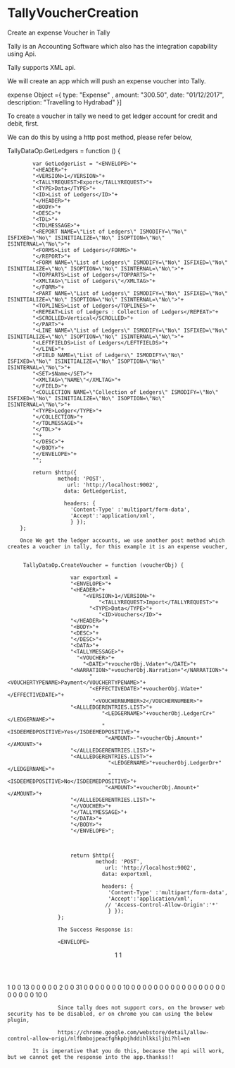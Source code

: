 # TallyVoucherCreation
Create an expense Voucher in Tally

Tally is an Accounting Software which also has the integration capability using Api.

Tally supports XML api.

We will create an app which will push an expense voucher into Tally.

expense Object ={ type: "Expense" ,
                   amount: "300.50",
                   date: "01/12/2017",
                   description: "Travelling to Hydrabad" }]

To create a voucher in tally we need to get ledger account for credit and debit, first.

We can do this by using a http post method, please refer below,

 TallyDataOp.GetLedgers = function () {

            var GetLedgerList = "<ENVELOPE>"+
            "<HEADER>"+
            "<VERSION>1</VERSION>"+
            "<TALLYREQUEST>Export</TALLYREQUEST>"+
            "<TYPE>Data</TYPE>"+
            "<ID>List of Ledgers</ID>"+
            "</HEADER>"+
            "<BODY>"+
            "<DESC>"+
            "<TDL>"+
            "<TDLMESSAGE>"+
            "<REPORT NAME=\"List of Ledgers\" ISMODIFY=\"No\" ISFIXED=\"No\" ISINITIALIZE=\"No\" ISOPTION=\"No\" ISINTERNAL=\"No\">"+
            "<FORMS>List of Ledgers</FORMS>"+
            "</REPORT>"+
            "<FORM NAME=\"List of Ledgers\" ISMODIFY=\"No\" ISFIXED=\"No\" ISINITIALIZE=\"No\" ISOPTION=\"No\" ISINTERNAL=\"No\">"+
            "<TOPPARTS>List of Ledgers</TOPPARTS>"+
            "<XMLTAG>\"List of Ledgers\"</XMLTAG>"+
            "</FORM>"+
            "<PART NAME=\"List of Ledgers\" ISMODIFY=\"No\" ISFIXED=\"No\" ISINITIALIZE=\"No\" ISOPTION=\"No\" ISINTERNAL=\"No\">"+
            "<TOPLINES>List of Ledgers</TOPLINES>"+
            "<REPEAT>List of Ledgers : Collection of Ledgers</REPEAT>"+
            "<SCROLLED>Vertical</SCROLLED>"+
            "</PART>"+
            "<LINE NAME=\"List of Ledgers\" ISMODIFY=\"No\" ISFIXED=\"No\" ISINITIALIZE=\"No\" ISOPTION=\"No\" ISINTERNAL=\"No\">"+
            "<LEFTFIELDS>List of Ledgers</LEFTFIELDS>"+
            "</LINE>"+
            "<FIELD NAME=\"List of Ledgers\" ISMODIFY=\"No\" ISFIXED=\"No\" ISINITIALIZE=\"No\" ISOPTION=\"No\" ISINTERNAL=\"No\">"+
            "<SET>$Name</SET>"+
            "<XMLTAG>\"NAME\"</XMLTAG>"+
            "</FIELD>"+
            "<COLLECTION NAME=\"Collection of Ledgers\" ISMODIFY=\"No\" ISFIXED=\"No\" ISINITIALIZE=\"No\" ISOPTION=\"No\" ISINTERNAL=\"No\">"+
            "<TYPE>Ledger</TYPE>"+
            "</COLLECTION>"+
            "</TDLMESSAGE>"+
            "</TDL>"+
            ""+
            "</DESC>"+
            "</BODY>"+
            "</ENVELOPE>"+
            "";       
            
            return $http({ 
                    method: 'POST',
                       url: 'http://localhost:9002',
                      data: GetLedgerList,
                      
                      headers: { 
                        'Content-Type' :'multipart/form-data',
                        'Accept':'application/xml',
                        } });
        };
        
        Once We get the ledger accounts, we use another post method which creates a voucher in tally, for this example it is an expense voucher,
        
        
         TallyDataOp.CreateVoucher = function (voucherObj) {                     
                        
                        var exportxml = 
                        "<ENVELOPE>"+
                        "<HEADER>"+
                            "<VERSION>1</VERSION>"+
                                 "<TALLYREQUEST>Import</TALLYREQUEST>"+
                              "<TYPE>Data</TYPE>"+
                                 "<ID>Vouchers</ID>"+
                        "</HEADER>"+
                        "<BODY>"+
                        "<DESC>"+            
                        "</DESC>"+
                        "<DATA>"+
                        "<TALLYMESSAGE>"+
                          "<VOUCHER>"+
                            "<DATE>"+voucherObj.Vdate+"</DATE>"+
                        "<NARRATION>"+voucherObj.Narration+"</NARRATION>"+
                              "<VOUCHERTYPENAME>Payment</VOUCHERTYPENAME>"+
                              "<EFFECTIVEDATE>"+voucherObj.Vdate+"</EFFECTIVEDATE>"+
                               "<VOUCHERNUMBER>2</VOUCHERNUMBER>"+
                        "<ALLLEDGERENTRIES.LIST>"+
                                  "<LEDGERNAME>"+voucherObj.LedgerCr+"</LEDGERNAME>"+
                                  "<ISDEEMEDPOSITIVE>Yes</ISDEEMEDPOSITIVE>"+
                                   "<AMOUNT>-"+voucherObj.Amount+"</AMOUNT>"+
                        "</ALLLEDGERENTRIES.LIST>"+
                        "<ALLLEDGERENTRIES.LIST>"+
                                    "<LEDGERNAME>"+voucherObj.LedgerDr+"</LEDGERNAME>"+
                                    "<ISDEEMEDPOSITIVE>No</ISDEEMEDPOSITIVE>"+
                                   "<AMOUNT>"+voucherObj.Amount+"</AMOUNT>"+
                        "</ALLLEDGERENTRIES.LIST>"+
                        "</VOUCHER>"+
                        "</TALLYMESSAGE>"+
                        "</DATA>"+
                        "</BODY>"+
                        "</ENVELOPE>";                  
            
                        
                        
                        return $http({ 
                                method: 'POST',
                                   url: 'http://localhost:9002',
                                  data: exportxml,
                                  
                                  headers: { 
                                    'Content-Type' :'multipart/form-data',
                                    'Accept':'application/xml',
                                   // 'Access-Control-Allow-Origin':'*'
                                    } });
                    };
                    
                    The Success Response is:
                    
                    <ENVELOPE>
 <HEADER>
  <VERSION>1</VERSION>
  <STATUS>1</STATUS>
 </HEADER>
 <BODY>
  <DATA>
   <IMPORTRESULT>
    <CREATED>1</CREATED>
    <ALTERED>0</ALTERED>
    <DELETED>0</DELETED>
    <LASTVCHID>13</LASTVCHID>
    <LASTMID>0</LASTMID>
    <COMBINED>0</COMBINED>
    <IGNORED>0</IGNORED>
    <ERRORS>0</ERRORS>
    <CANCELLED>0</CANCELLED>
    <VCHNUMBER>2</VCHNUMBER>
   </IMPORTRESULT>
  </DATA>
  <DESC>
   <CMPINFO>
    <COMPANY>0</COMPANY>
    <GROUP>0</GROUP>
    <LEDGER>31</LEDGER>
    <COSTCATEGORY>0</COSTCATEGORY>
    <COSTCENTRE>0</COSTCENTRE>
    <GODOWN>0</GODOWN>
    <STOCKGROUP>0</STOCKGROUP>
    <STOCKCATEGORY>0</STOCKCATEGORY>
    <STOCKITEM>0</STOCKITEM>
    <VOUCHERTYPE>0</VOUCHERTYPE>
    <CURRENCY>10</CURRENCY>
    <UNIT>0</UNIT>
    <BUDGET>0</BUDGET>
    <CLIENTRULE>0</CLIENTRULE>
    <SERVERRULE>0</SERVERRULE>
    <STATE>0</STATE>
    <TDSRATE>0</TDSRATE>
    <TAXCLASSIFICATION>0</TAXCLASSIFICATION>
    <STCATEGORY>0</STCATEGORY>
    <DEDUCTEETYPE>0</DEDUCTEETYPE>
    <ATTENDANCETYPE>0</ATTENDANCETYPE>
    <FBTCATEGORY>0</FBTCATEGORY>
    <FBTASSESSEETYPE>0</FBTASSESSEETYPE>
    <TARIFFCLASSIFICATION>0</TARIFFCLASSIFICATION>
    <EXCISEDUTYCLASSIFICATION>0</EXCISEDUTYCLASSIFICATION>
    <SERIALNUMBER>0</SERIALNUMBER>
    <ADJUSTMENTCLASSIFICATION>0</ADJUSTMENTCLASSIFICATION>
    <INCOMETAXSLAB>0</INCOMETAXSLAB>
    <INCOMETAXCLASSIFICATION>0</INCOMETAXCLASSIFICATION>
    <LBTCLASSIFICATION>0</LBTCLASSIFICATION>
    <TAXUNIT>0</TAXUNIT>
    <RETURNMASTER>0</RETURNMASTER>
    <GSTCLASSIFICATION>0</GSTCLASSIFICATION>
    <VOUCHER>10</VOUCHER>
   </CMPINFO>
   <EXPSUMDATA>
    <EXPSUMID>0</EXPSUMID>
   </EXPSUMDATA>
  </DESC>
 </BODY>
</ENVELOPE>
                    
                    
                    Since tally does not support cors, on the browser web security has to be disabled, or on chrome you can using the below plugin,
                    
                    https://chrome.google.com/webstore/detail/allow-control-allow-origi/nlfbmbojpeacfghkpbjhddihlkkiljbi?hl=en
                    
            It is imperative that you do this, because the api will work, but we cannot get the response into the app.thankss!!
